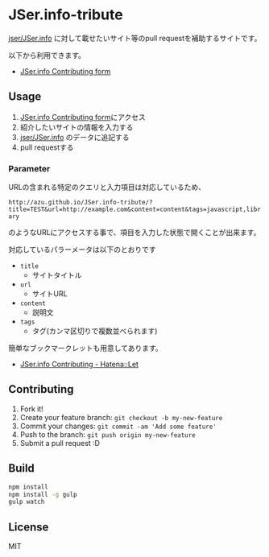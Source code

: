 # JSer.info-tribute

[jser/JSer.info](https://github.com/jser/JSer.info "jser/JSer.info") に対して載せたいサイト等のpull requestを補助するサイトです。

以下から利用できます。

* [JSer.info Contributing form](http://azu.github.io/JSer.info-tribute/ "JSer.info Contributing form")


## Usage

1. [JSer.info Contributing form](http://azu.github.io/JSer.info-tribute/ "JSer.info Contributing form")にアクセス
2. 紹介したいサイトの情報を入力する
4. [jser/JSer.info](https://github.com/jser/JSer.info "jser/JSer.info") のデータに追記する
5. pull requestする

### Parameter

URLの含まれる特定のクエリと入力項目は対応しているため、

`http://azu.github.io/JSer.info-tribute/?title=TEST&url=http://example.com&content=content&tags=javascript,library`

のようなURLにアクセスする事で、項目を入力した状態で開くことが出来ます。

対応しているパラーメータは以下のとおりです

* `title`
    * サイトタイトル
* `url`
    * サイトURL
* `content`
    * 説明文
* `tags`
    * タグ(カンマ区切りで複数並べられます)

簡単なブックマークレットも用意してあります。

* [JSer.info Contributing - Hatena::Let](http://let.hatelabo.jp/efcl/let/hJmdgKOVlstQ "JSer.info Contributing - Hatena::Let")

## Contributing

1. Fork it!
2. Create your feature branch: `git checkout -b my-new-feature`
3. Commit your changes: `git commit -am 'Add some feature'`
4. Push to the branch: `git push origin my-new-feature`
5. Submit a pull request :D

## Build

``` sh
npm install
npm install -g gulp
gulp watch
```

## License

MIT
